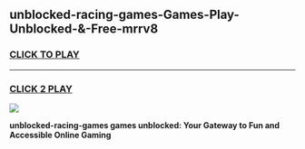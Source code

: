 
## unblocked-racing-games-Games-Play-Unblocked-&-Free-mrrv8
<h3>
<a href="https://premium76.site?title=unblocked-racing-games&ref=24A">CLICK TO PLAY</a></h3>
<hr>

<h3>
<a href="https://premium76.site?title=unblocked-racing-games&ref=24A">CLICK 2 PLAY</a>
  
</h3>

<a href="https://premium76.site?title=unblocked-racing-games&ref=24A"><img src="https://clearcache.store/games.png"></a>


**unblocked-racing-games games unblocked: Your Gateway to Fun and Accessible Online Gaming**
